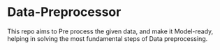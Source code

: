 # Data-Preprocessor
This repo aims to Pre process the given data, and make it Model-ready, helping in solving the most fundamental steps of Data preprocessing.
